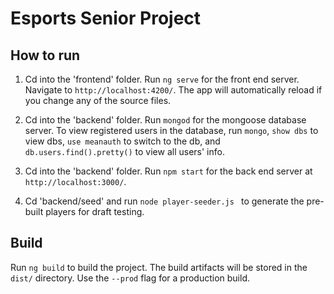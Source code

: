# Esports Senior Project

## How to run

1. Cd into the 'frontend' folder. Run `ng serve` for the front end server. Navigate to `http://localhost:4200/`.
The app will automatically reload if you change any of the source files.

2. Cd into the 'backend' folder. Run `mongod` for the mongoose database server. To view registered users in the database,
run `mongo`, `show dbs` to view dbs, `use meanauth` to switch to the db, and `db.users.find().pretty()` to view all users' info.

3. Cd into the 'backend' folder. Run `npm start` for the back end server at `http://localhost:3000/`.

4. Cd 'backend/seed' and run `node player-seeder.js ` to generate the pre-built players for draft testing.

## Build

Run `ng build` to build the project. The build artifacts will be stored in the `dist/` directory. Use the `--prod` flag for a production build.
